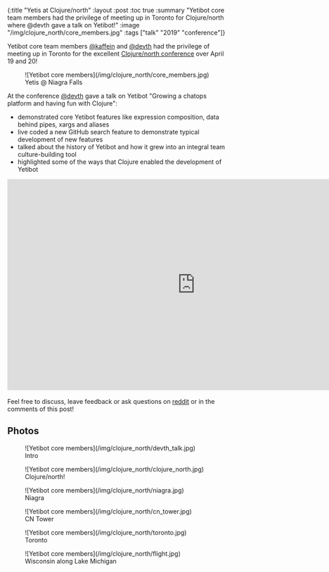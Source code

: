 {:title "Yetis at Clojure/north"
 :layout :post
 :toc true
 :summary "Yetibot core team members had the privilege of meeting up in Toronto for Clojure/north where @devth gave a talk on Yetibot!"
 :image "/img/clojure_north/core_members.jpg"
 :tags  ["talk" "2019" "conference"]}

Yetibot core team members [@kaffein](https://github.com/kaffein) and
[@devth](https://github.com/devth) had the privilege of meeting up in Toronto
for the excellent [Clojure/north conference](https://clojurenorth.com/) over
April 19 and 20!

<figure>
  ![Yetibot core members](/img/clojure_north/core_members.jpg)
  <figcaption>Yetis @ Niagra Falls</figcaption>
</figure>

At the conference [@devth](https://github.com/devth) gave a talk on Yetibot
"Growing a chatops platform and having fun with Clojure":

- demonstrated core Yetibot features like expression composition, data behind
  pipes, xargs and aliases
- live coded a new GitHub search feature to demonstrate typical development of
  new features
- talked about the history of Yetibot and how it grew into an integral
  team culture-building tool
- highlighted some of the ways that Clojure enabled the development of Yetibot

<p>
<div class="video-responsive">
<iframe
  width="854" height="480"
  src="https://www.youtube.com/embed/dIh4lEnCCkQ?rel=0"
  frameborder="0"
  allow="accelerometer; autoplay; encrypted-media; gyroscope; picture-in-picture"
  allowfullscreen>
</iframe>
</div>
</p>

Feel free to discuss, leave feedback or ask questions on
[reddit](https://www.reddit.com/r/Clojure/comments/bpqkkg/clojurenorth_growing_a_chatops_platform_and/)
or in the comments of this post!

## Photos

<figure>
  ![Yetibot core members](/img/clojure_north/devth_talk.jpg)
  <figcaption>Intro</figcaption>
</figure>

<figure>
  ![Yetibot core members](/img/clojure_north/clojure_north.jpg)
  <figcaption>Clojure/north!</figcaption>
</figure>

<figure>
  ![Yetibot core members](/img/clojure_north/niagra.jpg)
  <figcaption>Niagra</figcaption>
</figure>

<figure>
  ![Yetibot core members](/img/clojure_north/cn_tower.jpg)
  <figcaption>CN Tower</figcaption>
</figure>

<figure>
  ![Yetibot core members](/img/clojure_north/toronto.jpg)
  <figcaption>Toronto</figcaption>
</figure>

<figure>
  ![Yetibot core members](/img/clojure_north/flight.jpg)
  <figcaption>Wisconsin along Lake Michigan</figcaption>
</figure>
